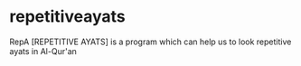 # repetitiveayats
RepA [REPETITIVE AYATS] is a program which can help us to look repetitive ayats in Al-Qur'an

